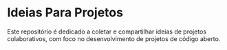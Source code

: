 
# Ideias Para Projetos

Este repositório é dedicado a coletar e compartilhar ideias de projetos colaborativos, com foco no desenvolvimento de projetos de código aberto.
